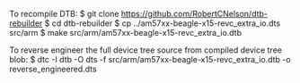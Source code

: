 To recompile DTB:
$ git clone https://github.com/RobertCNelson/dtb-rebuilder
$ cd dtb-rebuilder
$ cp ../am57xx-beagle-x15-revc_extra_io.dts src/arm
$ make src/arm/am57xx-beagle-x15-revc_extra_io.dtb

To reverse engineer the full device tree source from compiled device tree blob:
$ dtc -I dtb -O dts -f src/arm/am57xx-beagle-x15-revc_extra_io.dtb -o reverse_engineered.dts
